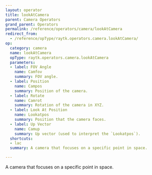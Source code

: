 ```yaml
---
layout: operator
title: lookAtCamera
parent: Camera Operators
grand_parent: Operators
permalink: /reference/operators/camera/lookAtCamera
redirect_from:
  - /reference/opType/raytk.operators.camera.lookAtCamera/
op:
  category: camera
  name: lookAtCamera
  opType: raytk.operators.camera.lookAtCamera
  parameters:
  - label: FOV Angle
    name: Camfov
    summary: FOV angle.
  - label: Position
    name: Campos
    summary: Position of the camera.
  - label: Rotate
    name: Camrot
    summary: Rotation of the camera in XYZ.
  - label: Look At Position
    name: Lookatpos
    summary: Position that the camera faces.
  - label: Up Vector
    name: Camup
    summary: Up vector (used to interpret the `Lookatpos`).
  shortcuts:
  - lac
  summary: A camera that focuses on a specific point in space.

---
```



A camera that focuses on a specific point in space.